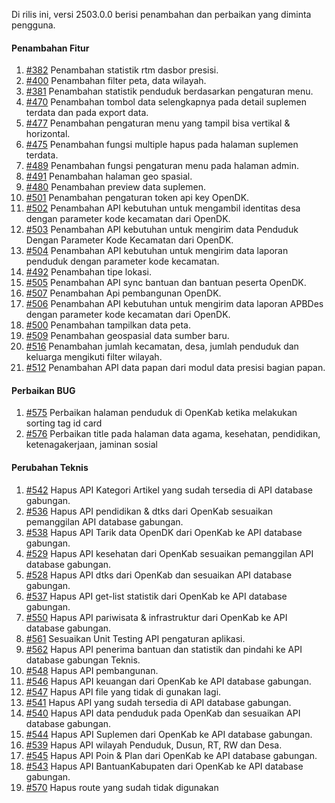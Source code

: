 Di rilis ini, versi 2503.0.0 berisi penambahan dan perbaikan yang diminta pengguna.

#### Penambahan Fitur

1. [#382](https://github.com/OpenSID/OpenKab/issues/382) Penambahan statistik rtm dasbor presisi.
2. [#400](https://github.com/OpenSID/OpenKab/issues/400) Penambahan filter peta, data wilayah.
3. [#381](https://github.com/OpenSID/OpenKab/issues/381) Penambahan statistik penduduk berdasarkan pengaturan menu.
4. [#470](https://github.com/OpenSID/OpenKab/issues/470) Penambahan tombol data selengkapnya pada detail suplemen terdata dan pada export data.
5. [#477](https://github.com/OpenSID/OpenKab/issues/477) Penambahan pengaturan menu yang tampil bisa vertikal & horizontal.
6. [#475](https://github.com/OpenSID/OpenKab/issues/475) Penambahan fungsi multiple hapus pada halaman suplemen terdata.
7. [#489](https://github.com/OpenSID/OpenKab/issues/489) Penambahan fungsi pengaturan menu pada halaman admin.
8. [#491](https://github.com/OpenSID/OpenKab/issues/491) Penambahan halaman geo spasial.
9. [#480](https://github.com/OpenSID/OpenKab/issues/480) Penambahan preview data suplemen.
10. [#501](https://github.com/OpenSID/OpenKab/issues/501) Penambahan pengaturan token api key OpenDK.
11. [#502](https://github.com/OpenSID/OpenKab/issues/502) Penambahan API kebutuhan untuk mengambil identitas desa dengan parameter kode kecamatan dari OpenDK.
12. [#503](https://github.com/OpenSID/OpenKab/issues/503) Penambahan API kebutuhan untuk mengirim data Penduduk Dengan Parameter Kode Kecamatan dari OpenDK.
13. [#504](https://github.com/OpenSID/OpenKab/issues/504) Penambahan API kebutuhan untuk mengirim data laporan penduduk dengan parameter kode kecamatan.
14. [#492](https://github.com/OpenSID/OpenKab/issues/492) Penambahan tipe lokasi.
15. [#505](https://github.com/OpenSID/OpenKab/issues/505) Penambahan API sync bantuan dan bantuan peserta OpenDK.
16. [#507](https://github.com/OpenSID/OpenKab/issues/507) Penambahan Api pembangunan OpenDK.
17. [#506](https://github.com/OpenSID/OpenKab/issues/506) Penambahan API kebutuhan untuk mengirim data laporan APBDes dengan parameter kode kecamatan dari OpenDK.
18. [#500](https://github.com/OpenSID/OpenKab/issues/500) Penambahan tampilkan data peta.
19. [#509](https://github.com/OpenSID/OpenKab/issues/509) Penambahan geospasial data sumber baru.
20. [#516](https://github.com/OpenSID/OpenKab/issues/516) Penambahan jumlah kecamatan, desa, jumlah penduduk dan keluarga mengikuti filter wilayah.
21. [#512](https://github.com/OpenSID/OpenKab/issues/512) Penambahan API data papan dari modul data presisi bagian papan.


#### Perbaikan BUG
1. [#575](https://github.com/OpenSID/OpenKab/issues/575) Perbaikan halaman penduduk di OpenKab ketika melakukan sorting tag id card
2. [#576](https://github.com/OpenSID/OpenKab/issues/576) Perbaikan title pada halaman data agama, kesehatan, pendidikan, ketenagakerjaan, jaminan sosial
#### Perubahan Teknis

1. [#542](https://github.com/OpenSID/OpenKab/issues/542) Hapus API Kategori Artikel yang sudah tersedia di API database gabungan.
2. [#536](https://github.com/OpenSID/OpenKab/issues/536) Hapus API pendidikan & dtks dari OpenKab sesuaikan pemanggilan API database gabungan.
3. [#538](https://github.com/OpenSID/OpenKab/issues/538) Hapus API Tarik data OpenDK dari OpenKab ke API database gabungan.
4. [#529](https://github.com/OpenSID/OpenKab/issues/529) Hapus API kesehatan dari OpenKab sesuaikan pemanggilan API database gabungan.
5. [#528](https://github.com/OpenSID/OpenKab/issues/528) Hapus API dtks dari OpenKab dan sesuaikan API database gabungan.
6. [#537](https://github.com/OpenSID/OpenKab/issues/537) Hapus API get-list statistik dari OpenKab ke API database gabungan.
7. [#550](https://github.com/OpenSID/OpenKab/issues/550) Hapus API pariwisata & infrastruktur dari OpenKab ke API database gabungan.
8. [#561](https://github.com/OpenSID/OpenKab/issues/561) Sesuaikan Unit Testing API pengaturan aplikasi.
9. [#562](https://github.com/OpenSID/OpenKab/issues/562) Hapus API penerima bantuan dan statistik dan pindahi ke API database gabungan Teknis.
10. [#548](https://github.com/OpenSID/OpenKab/issues/548) Hapus API pembangunan.
11. [#546](https://github.com/OpenSID/OpenKab/issues/546) Hapus API keuangan dari OpenKab ke API database gabungan.
12. [#547](https://github.com/OpenSID/OpenKab/issues/547) Hapus API file yang tidak di gunakan lagi.
13. [#541](https://github.com/OpenSID/OpenKab/issues/541) Hapus API yang sudah tersedia di API database gabungan.
14. [#540](https://github.com/OpenSID/OpenKab/issues/540) Hapus API data penduduk pada OpenKab dan sesuaikan API database gabungan.
15. [#544](https://github.com/OpenSID/OpenKab/issues/544) Hapus API Suplemen dari OpenKab ke API database gabungan.
16. [#539](https://github.com/OpenSID/OpenKab/issues/539) Hapus API wilayah Penduduk, Dusun, RT, RW dan Desa.
17. [#545](https://github.com/OpenSID/OpenKab/issues/545) Hapus API Poin & Plan dari OpenKab ke API database gabungan.
18. [#543](https://github.com/OpenSID/OpenKab/issues/543)  Hapus API BantuanKabupaten dari OpenKab ke API database gabungan.
19. [#570](https://github.com/OpenSID/OpenKab/pull/570) Hapus route yang sudah tidak digunakan